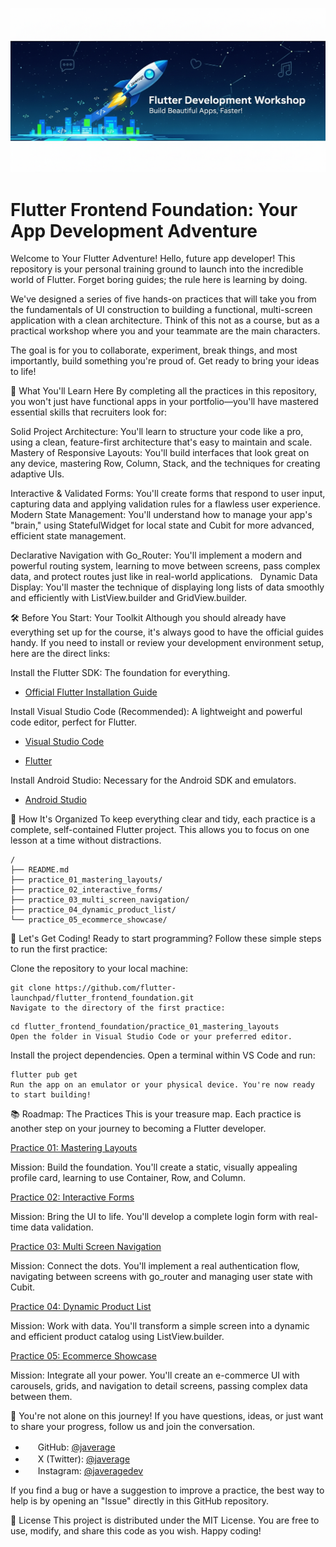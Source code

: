 ![Header](images/header_001.png)

# Flutter Frontend Foundation: Your App Development Adventure
Welcome to Your Flutter Adventure!
Hello, future app developer! This repository is your personal training ground to launch into the incredible world of Flutter. Forget boring guides; the rule here is learning by doing.

We've designed a series of five hands-on practices that will take you from the fundamentals of UI construction to building a functional, multi-screen application with a clean architecture. Think of this not as a course, but as a practical workshop where you and your teammate are the main characters.

The goal is for you to collaborate, experiment, break things, and most importantly, build something you're proud of. Get ready to bring your ideas to life!

🎯 What You'll Learn Here
By completing all the practices in this repository, you won't just have functional apps in your portfolio—you'll have mastered essential skills that recruiters look for:

Solid Project Architecture: You'll learn to structure your code like a pro, using a clean, feature-first architecture that's easy to maintain and scale.    
Mastery of Responsive Layouts: You'll build interfaces that look great on any device, mastering Row, Column, Stack, and the techniques for creating adaptive UIs.  

Interactive & Validated Forms: You'll create forms that respond to user input, capturing data and applying validation rules for a flawless user experience.    
Modern State Management: You'll understand how to manage your app's "brain," using StatefulWidget for local state and Cubit for more advanced, efficient state management.

Declarative Navigation with Go_Router: You'll implement a modern and powerful routing system, learning to move between screens, pass complex data, and protect routes just like in real-world applications.    
Dynamic Data Display: You'll master the technique of displaying long lists of data smoothly and efficiently with ListView.builder and GridView.builder.

🛠️ Before You Start: Your Toolkit
Although you should already have everything set up for the course, it's always good to have the official guides handy. If you need to install or review your development environment setup, here are the direct links:

Install the Flutter SDK: The foundation for everything.

- [Official Flutter Installation Guide](https://flutter.dev/docs/get-started/install)

Install Visual Studio Code (Recommended): A lightweight and powerful code editor, perfect for Flutter.

- [Visual Studio Code](https://code.visualstudio.com/)

- [Flutter](https://marketplace.visualstudio.com/items?itemName=Dart-Code.flutter)

Install Android Studio: Necessary for the Android SDK and emulators.

- [Android Studio](https://developer.android.com/studio)

📂 How It's Organized
To keep everything clear and tidy, each practice is a complete, self-contained Flutter project. This allows you to focus on one lesson at a time without distractions.

```
/
├── README.md
├── practice_01_mastering_layouts/
├── practice_02_interactive_forms/
├── practice_03_multi_screen_navigation/
├── practice_04_dynamic_product_list/
└── practice_05_ecommerce_showcase/
```

🚀 Let's Get Coding!
Ready to start programming? Follow these simple steps to run the first practice:

Clone the repository to your local machine:

```Bash:
git clone https://github.com/flutter-launchpad/flutter_frontend_foundation.git
Navigate to the directory of the first practice:
```

```Bash:
cd flutter_frontend_foundation/practice_01_mastering_layouts
Open the folder in Visual Studio Code or your preferred editor.
```

Install the project dependencies. Open a terminal within VS Code and run:

```Bash:
flutter pub get
Run the app on an emulator or your physical device. You're now ready to start building!
```

📚 Roadmap: The Practices
This is your treasure map. Each practice is another step on your journey to becoming a Flutter developer.

[Practice 01: Mastering Layouts](./practice_01_mastering_layouts/)

Mission: Build the foundation. You'll create a static, visually appealing profile card, learning to use Container, Row, and Column.    

[Practice 02: Interactive Forms](./practice_02_interactive_forms/)

Mission: Bring the UI to life. You'll develop a complete login form with real-time data validation.

[Practice 03: Multi Screen Navigation](./practice_03_multi_screen_navigation/)

Mission: Connect the dots. You'll implement a real authentication flow, navigating between screens with go_router and managing user state with Cubit.

[Practice 04: Dynamic Product List](./practice_04_dynamic_product_list/)

Mission: Work with data. You'll transform a simple screen into a dynamic and efficient product catalog using ListView.builder.

[Practice 05: Ecommerce Showcase](./practice_05_ecommerce_showcase/)

Mission: Integrate all your power. You'll create an e-commerce UI with carousels, grids, and navigation to detail screens, passing complex data between them.

💬 You're not alone on this journey! If you have questions, ideas, or just want to share your progress, follow us and join the conversation.

- <img src="https://cdn.jsdelivr.net/npm/simple-icons@latest/icons/github.svg" width="16" height="16" /> GitHub: [@javerage](https://github.com/javerage/)
- <img src="https://cdn.jsdelivr.net/npm/simple-icons@latest/icons/x.svg" width="16" height="16" /> X (Twitter): [@javerage](https://twitter.com/javerage/)
- <img src="https://cdn.jsdelivr.net/npm/simple-icons@latest/icons/instagram.svg" width="16" height="16" /> Instagram: [@javeragedev](https://www.instagram.com/javeragedev/)

If you find a bug or have a suggestion to improve a practice, the best way to help is by opening an "Issue" directly in this GitHub repository.

📄 License
This project is distributed under the MIT License. You are free to use, modify, and share this code as you wish. Happy coding!